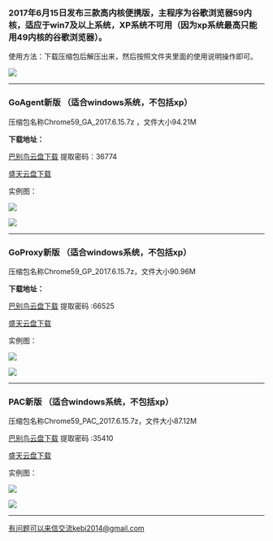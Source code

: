 ### 2017年6月15日发布三款高内核便携版，主程序为谷歌浏览器59内核，适应于win7及以上系统，XP系统不可用（因为xp系统最高只能用49内核的谷歌浏览器）。

使用方法：下载压缩包后解压出来，然后按照文件夹里面的使用说明操作即可。

![](https://raw.githubusercontent.com/Alvin9999/pac2/master/GA0.png)

***

### GoAgent新版 （适合windows系统，不包括xp）

压缩包名称Chrome59_GA_2017.6.15.7z ，文件大小94.21M

**下载地址：**

[巴别鸟云盘下载](http://www.babel.cc/share.do?s=8027375623551814) 提取密码：36774

[盛天云盘下载](http://pan.stnts.com/s/BJFFksq)

实例图：

![](https://raw.githubusercontent.com/Alvin9999/pac2/master/GA1.png)

![](https://raw.githubusercontent.com/Alvin9999/pac2/master/GA2.png)

***

### GoProxy新版 （适合windows系统，不包括xp）

压缩包名称Chrome59_GP_2017.6.15.7z，文件大小90.96M

**下载地址：**

[巴别鸟云盘下载](http://www.babel.cc/share.do?s=3850639378186804) 提取密码 :66525

[盛天云盘下载](http://pan.stnts.com/s/ZDksUzf)

实例图：

![](https://raw.githubusercontent.com/Alvin9999/pac2/master/GP1.png)

![](https://raw.githubusercontent.com/Alvin9999/pac2/master/GP2.png)


***

### PAC新版 （适合windows系统，不包括xp）

压缩包名称Chrome59_PAC_2017.6.15.7z，文件大小87.12M

[巴别鸟云盘下载](http://www.babel.cc/share.do?s=5228907972341182) 提取密码 :35410

[盛天云盘下载](http://pan.stnts.com/s/wicQqln)

实例图：

![](https://raw.githubusercontent.com/Alvin9999/pac2/master/PAC1.png)

![](https://raw.githubusercontent.com/Alvin9999/pac2/master/PAC2.png)


***


有问题可以来信交流kebi2014@gmail.com